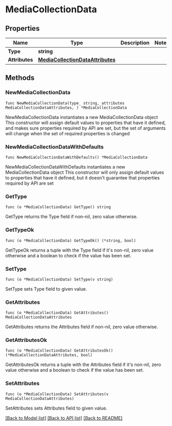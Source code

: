# MediaCollectionData

## Properties

Name | Type | Description | Notes
------------ | ------------- | ------------- | -------------
**Type** | **string** |  | 
**Attributes** | [**MediaCollectionDataAttributes**](MediaCollectionDataAttributes.md) |  | 

## Methods

### NewMediaCollectionData

`func NewMediaCollectionData(type_ string, attributes MediaCollectionDataAttributes, ) *MediaCollectionData`

NewMediaCollectionData instantiates a new MediaCollectionData object
This constructor will assign default values to properties that have it defined,
and makes sure properties required by API are set, but the set of arguments
will change when the set of required properties is changed

### NewMediaCollectionDataWithDefaults

`func NewMediaCollectionDataWithDefaults() *MediaCollectionData`

NewMediaCollectionDataWithDefaults instantiates a new MediaCollectionData object
This constructor will only assign default values to properties that have it defined,
but it doesn't guarantee that properties required by API are set

### GetType

`func (o *MediaCollectionData) GetType() string`

GetType returns the Type field if non-nil, zero value otherwise.

### GetTypeOk

`func (o *MediaCollectionData) GetTypeOk() (*string, bool)`

GetTypeOk returns a tuple with the Type field if it's non-nil, zero value otherwise
and a boolean to check if the value has been set.

### SetType

`func (o *MediaCollectionData) SetType(v string)`

SetType sets Type field to given value.


### GetAttributes

`func (o *MediaCollectionData) GetAttributes() MediaCollectionDataAttributes`

GetAttributes returns the Attributes field if non-nil, zero value otherwise.

### GetAttributesOk

`func (o *MediaCollectionData) GetAttributesOk() (*MediaCollectionDataAttributes, bool)`

GetAttributesOk returns a tuple with the Attributes field if it's non-nil, zero value otherwise
and a boolean to check if the value has been set.

### SetAttributes

`func (o *MediaCollectionData) SetAttributes(v MediaCollectionDataAttributes)`

SetAttributes sets Attributes field to given value.



[[Back to Model list]](../README.md#documentation-for-models) [[Back to API list]](../README.md#documentation-for-api-endpoints) [[Back to README]](../README.md)


